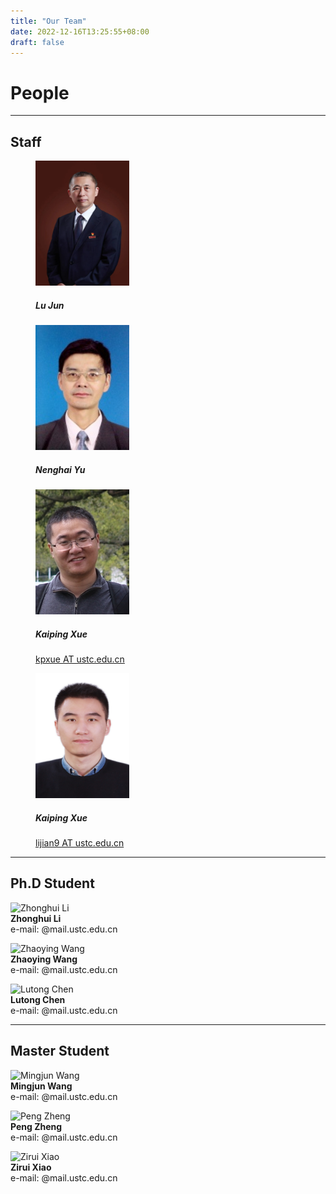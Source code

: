 ```yaml
---
title: "Our Team"
date: 2022-12-16T13:25:55+08:00
draft: false
---
```


# People  

***

## Staff

<!-- <div align="right">
    <img width="150px" height="200px" src="/images/lujun.png"/>Jun Lu
</div> -->

<div class="container">
  <div class="row">
    <div class="col-sm">
        <figure  style="width: 150px" >
        <img src="/images/lujun.png" width="150px" height="200px" />
        <figcaption>
            <h5>Lu Jun</h5>
            <p></p>
        </figcaption>
        </figure>
    </div>
    <div class="col-sm">
        <figure  style="width: 150px" >
        <img src="/images/Photo-yunenghai.jpg" width="150px" height="200px" />
        <figcaption>
            <h5>Nenghai Yu</h5>
            <p></p>
        </figcaption>
        </figure>
    </div>
    <div class="col-sm">
        <figure  style="width: 150px" >
        <img src="/images/Photo-kaiping.jpg" width="150px" height="200px" />
        <figcaption>
            <h5>Kaiping Xue</h5>
            <p><a href="mailto:kpxue@ustc.edu.cn">kpxue AT ustc.edu.cn</a></p>
        </figcaption>
        </figure>
    </div>
    <div class="col-sm">
        <figure  style="width: 150px" >
        <img src="/images/Photo-lijian.JPG" width="150px" height="200px" />
        <figcaption>
            <h5>Kaiping Xue</h5>
            <p><a href="mailto:lijian9@ustc.edu.cn">lijian9 AT ustc.edu.cn</a></p>
        </figcaption>
        </figure>
    </div>
  </div>
</div>

***

## Ph.D Student

![Zhonghui Li](url)  
**Zhonghui Li**  
e-mail: @mail.ustc.edu.cn 

![Zhaoying Wang](url)  
**Zhaoying Wang**  
e-mail: @mail.ustc.edu.cn 

![Lutong Chen](url)  
**Lutong Chen**  
e-mail: @mail.ustc.edu.cn 

***

## Master Student 

![Mingjun Wang](url)  
**Mingjun Wang**  
e-mail: @mail.ustc.edu.cn 

![Peng Zheng](url)  
**Peng Zheng**  
e-mail: @mail.ustc.edu.cn 

![Zirui Xiao](url)  
**Zirui Xiao**  
e-mail: @mail.ustc.edu.cn 
